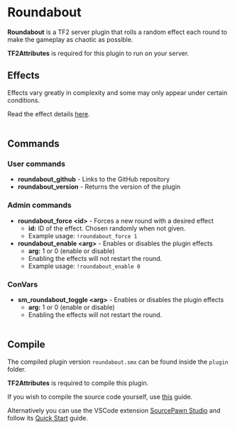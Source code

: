 # Roundabout
**Roundabout** is a TF2 server plugin that rolls a random effect each round to make the gameplay as chaotic as possible.

**TF2Attributes** is required for this plugin to run on your server.<br>

## Effects
Effects vary greatly in complexity and some may only appear under certain conditions.

Read the effect details [here](./docs/effects.md).<br><br>

## Commands
### User commands
* **roundabout_github** - Links to the GitHub repository<br>
* **roundabout_version** - Returns the version of the plugin<br>

### Admin commands
* **roundabout_force \<id\>** - Forces a new round with a desired effect<br>
     -  **id:** ID of the effect. Chosen randomly when not given. <br>
     -  Example usage: `!roundabout_force 1`<br>
* **roundabout_enable \<arg\>** - Enables or disables the plugin effects<br>
     -  **arg:** 1 or 0 (enable or disable) <br>
     -  Enabling the effects will not restart the round.
     -  Example usage: `!roundabout_enable 0`

### ConVars
* **sm_roundabout_toggle \<arg\>** - Enables or disables the plugin effects<br>
     -  **arg:** 1 or 0 (enable or disable) <br>
     -  Enabling the effects will not restart the round.<br><br>

## Compile
The compiled plugin version `roundabout.smx` can be found inside the `plugin` folder.<br>

**TF2Attributes** is required to compile this plugin.

If you wish to compile the source code yourself, use [this](https://github.com/modcommunity/how-to-compile-sourcemod-plugins) guide.

Alternatively you can use the VSCode extension [SourcePawn Studio](https://github.com/Sarrus1/sourcepawn-studio) and follow its [Quick Start](https://sarrus1.github.io/sourcepawn-studio/docs/quick-start/) guide.